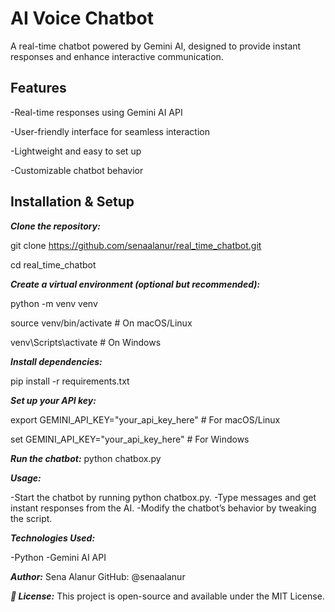 # AI Voice Chatbot
A real-time chatbot powered by Gemini AI, designed to provide instant responses and enhance interactive communication.

## Features

-Real-time responses using Gemini AI API

-User-friendly interface for seamless interaction

-Lightweight and easy to set up

-Customizable chatbot behavior

## Installation & Setup

***Clone the repository:***

git clone https://github.com/senaalanur/real_time_chatbot.git

cd real_time_chatbot

***Create a virtual environment (optional but recommended):***

python -m venv venv  

source venv/bin/activate  # On macOS/Linux

venv\Scripts\activate  # On Windows

***Install dependencies:***

pip install -r requirements.txt  


***Set up your API key:***

export GEMINI_API_KEY="your_api_key_here"  # For macOS/Linux

set GEMINI_API_KEY="your_api_key_here"  # For Windows


***Run the chatbot:***
python chatbox.py 

***Usage:***

-Start the chatbot by running python chatbox.py.
-Type messages and get instant responses from the AI.
-Modify the chatbot’s behavior by tweaking the script.

***Technologies Used:***

-Python 
-Gemini AI API 


***Author:***
Sena Alanur
GitHub: 
@senaalanur

***📄 License:***
This project is open-source and available under the MIT License.
